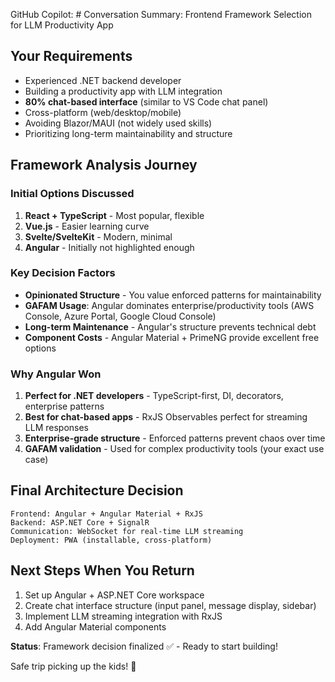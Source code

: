 GitHub Copilot: # Conversation Summary: Frontend Framework Selection for LLM Productivity App

## **Your Requirements**
- Experienced .NET backend developer
- Building a productivity app with LLM integration
- **80% chat-based interface** (similar to VS Code chat panel)
- Cross-platform (web/desktop/mobile)
- Avoiding Blazor/MAUI (not widely used skills)
- Prioritizing long-term maintainability and structure

## **Framework Analysis Journey**

### **Initial Options Discussed**
1. **React + TypeScript** - Most popular, flexible
2. **Vue.js** - Easier learning curve  
3. **Svelte/SvelteKit** - Modern, minimal
4. **Angular** - Initially not highlighted enough

### **Key Decision Factors**
- **Opinionated Structure** - You value enforced patterns for maintainability
- **GAFAM Usage**: Angular dominates enterprise/productivity tools (AWS Console, Azure Portal, Google Cloud Console)
- **Long-term Maintenance** - Angular's structure prevents technical debt
- **Component Costs** - Angular Material + PrimeNG provide excellent free options

### **Why Angular Won**
1. **Perfect for .NET developers** - TypeScript-first, DI, decorators, enterprise patterns
2. **Best for chat-based apps** - RxJS Observables perfect for streaming LLM responses
3. **Enterprise-grade structure** - Enforced patterns prevent chaos over time
4. **GAFAM validation** - Used for complex productivity tools (your exact use case)

## **Final Architecture Decision**
```
Frontend: Angular + Angular Material + RxJS
Backend: ASP.NET Core + SignalR  
Communication: WebSocket for real-time LLM streaming
Deployment: PWA (installable, cross-platform)
```

## **Next Steps When You Return**
1. Set up Angular + ASP.NET Core workspace
2. Create chat interface structure (input panel, message display, sidebar)
3. Implement LLM streaming integration with RxJS
4. Add Angular Material components

**Status**: Framework decision finalized ✅ - Ready to start building!

Safe trip picking up the kids! 👋